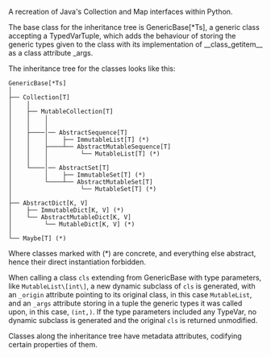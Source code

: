 A recreation of Java's Collection and Map interfaces within Python.

The base class for the inheritance tree is GenericBase\[*Ts\], a generic class accepting a TypedVarTuple, which adds the behaviour of storing the generic types given to the class with its implementation of \_\_class\_getitem\_\_ as a class attribute \_args.

The inheritance tree for the classes looks like this:

```
GenericBase[*Ts]
│
├── Collection[T]
│    │
│    ├── MutableCollection[T] 
│    │    │
│    │    │
│    ├────│── AbstractSequence[T]
│    │    │    ├── ImmutableList[T] (*)
│    │    ├────┴── AbstractMutableSequence[T]
│    │    │         └── MutableList[T] (*)
│    │    │
│    └────│── AbstractSet[T]
│         │    ├── ImmutableSet[T] (*)
│         └────┴── AbstractMutableSet[T]
│                   └── MutableSet[T] (*)
│
├── AbstractDict[K, V]
│    ├── ImmutableDict[K, V] (*)
│    └── AbstractMutableDict[K, V]
│         └── MutableDict[K, V] (*)
│
└── Maybe[T] (*)
```

Where classes marked with (\*) are concrete, and everything else abstract, hence their direct instantiation forbidden.

When calling a class `cls` extending from GenericBase with type parameters, like `MutableList\[int\]`, a new dynamic subclass of `cls` is generated, with an `_origin` attribute pointing to its original class, in this case `MutableList`, and an `_args` attribute storing in a tuple the generic types it was called upon, in this case, `(int,)`. If the type parameters included any TypeVar, no dynamic subclass is generated and the original `cls` is returned unmodified.

Classes along the inheritance tree have metadata attributes, codifying certain properties of them.
